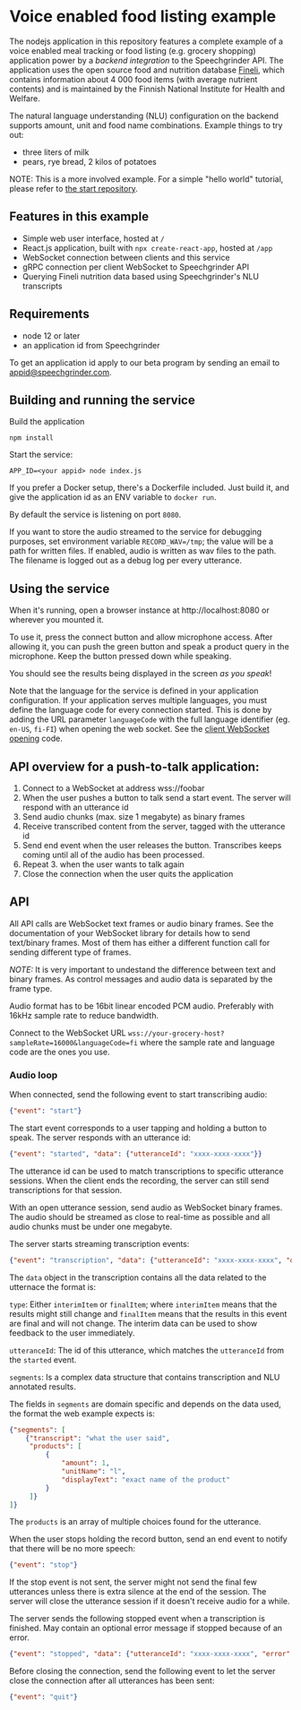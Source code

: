 # Voice enabled food listing example

The nodejs application in this repository features a complete example of a voice enabled meal tracking or food listing (e.g. grocery shopping) application power by a _backend integration_ to the Speechgrinder API. The application uses the open source food and nutrition database [Fineli](https://fineli.fi/fineli/en/ohje/19), which contains information about 4 000 food items (with average nutrient contents) and is maintained by the Finnish National Institute for Health and Welfare.

The natural language understanding (NLU) configuration on the backend supports amount, unit and food name combinations. Example things to try out:

- three liters of milk
- pears, rye bread, 2 kilos of potatoes

NOTE: This is a more involved example. For a simple "hello world" tutorial, please refer to [the start repository](https://github.com/speechgrinder/start).

## Features in this example

- Simple web user interface, hosted at `/`
- React.js application, built with `npx create-react-app`, hosted at `/app`
- WebSocket connection between clients and this service
- gRPC connection per client WebSocket to Speechgrinder API
- Querying Fineli nutrition data based using Speechgrinder's NLU transcripts

## Requirements

- node 12 or later
- an application id from Speechgrinder

To get an application id apply to our beta program by sending an email to [appid@speechgrinder.com](mailto:appid@speechgrinder.com).

## Building and running the service

Build the application

    npm install

Start the service:

    APP_ID=<your appid> node index.js

If you prefer a Docker setup, there's a Dockerfile included. Just build it, and give the application id as an ENV variable to `docker run`.

By default the service is listening on port `8080`.

If you want to store the audio streamed to the service for debugging purposes, set environment variable `RECORD_WAV=/tmp`; the value will be a path for written files. If enabled, audio is written as wav files to the path. The filename is logged out as a debug log per every utterance.

## Using the service

When it's running, open a browser instance at http://localhost:8080 or wherever you mounted it.

To use it, press the connect button and allow microphone access. After allowing it, you can push
the green button and speak a product query in the microphone. Keep the button pressed down while speaking.

You should see the results being displayed in the screen _as you speak_!

Note that the language for the service is defined in your application configuration. If your application serves multiple
languages, you must define the language code for every connection started. This is done by adding the URL parameter
`languageCode` with the full language identifier (eg. `en-US`, `fi-FI`) when opening the web socket.
See the [client WebSocket opening](www/sg.js) code.

## API overview for a push-to-talk application:

1. Connect to a WebSocket at address wss://foobar
2. When the user pushes a button to talk send a start event. The server will respond with an utterance id
3. Send audio chunks (max. size 1 megabyte) as binary frames
4. Receive transcribed content from the server, tagged with the utterance id
5. Send end event when the user releases the button. Transcribes keeps coming until all of the audio has been processed.
6. Repeat 3. when the user wants to talk again
7. Close the connection when the user quits the application

## API

All API calls are WebSocket text frames or audio binary frames. See the documentation of your WebSocket library for details how to send text/binary frames. Most of them has either a different function call for sending different type of frames.

*NOTE:* It is very important to undestand the difference between text and binary frames. As control messages and audio data is separated by the frame type.

Audio format has to be 16bit linear encoded PCM audio. Preferably with 16kHz sample rate to reduce bandwidth.

Connect to the WebSocket URL `wss://your-grocery-host?sampleRate=16000&languageCode=fi` where the sample rate and language code are the ones you use.

### Audio loop

When connected, send the following event to start transcribing audio:

```json
{"event": "start"}
```

The start event corresponds to a user tapping and holding a button to speak. The server responds with an utterance id:

```json
{"event": "started", "data": {"utteranceId": "xxxx-xxxx-xxxx"}}
```

The utterance id can be used to match transcriptions to specific utterance sessions. When the client ends the recording, the server can still send transcriptions for that session.

With an open utterance session, send audio as WebSocket binary frames. The audio should be streamed as close to real-time as possible and all audio chunks must be under one megabyte.

The server starts streaming transcription events:

```json
{"event": "transcription", "data": {"utteranceId": "xxxx-xxxx-xxxx", "data": {}}}
```

The `data` object in the transcription contains all the data related to the utternace the format is:

`type`: Either `interimItem` or `finalItem`; where `interimItem` means that the results might still change and `finalItem` means that the results in this event are final and will not change. The interim data can be used to show feedback to the user immediately.

`utteranceId`: The id of this utterance, which matches the `utteranceId` from the `started` event.

`segments`: Is a complex data structure that contains transcription and NLU annotated results.

The fields in `segments` are domain specific and depends on the data used, the format the web example expects is:

```json
{"segments": [
    {"transcript": "what the user said",
     "products": [
         {
             "amount": 1,
             "unitName": "l",
             "displayText": "exact name of the product"
         }
     ]}
]}
```

The `products` is an array of multiple choices found for the utterance.

When the user stops holding the record button, send an end event to notify that there will be no more speech:

```json
{"event": "stop"}
```

If the stop event is not sent, the server might not send the final few utterances unless there is extra silence at the end of the session. The server will close the utterance session if it doesn't receive audio for a while.

The server sends the following stopped event when a transcription is finished. May contain an optional error message if stopped because of an error.

```json
{"event": "stopped", "data": {"utteranceId": "xxxx-xxxx-xxxx", "error": {"code": "G01", "message": "Internal error"}}}
```

Before closing the connection, send the following event to let the server close the connection after all utterances has been sent:

```json
{"event": "quit"}
```
